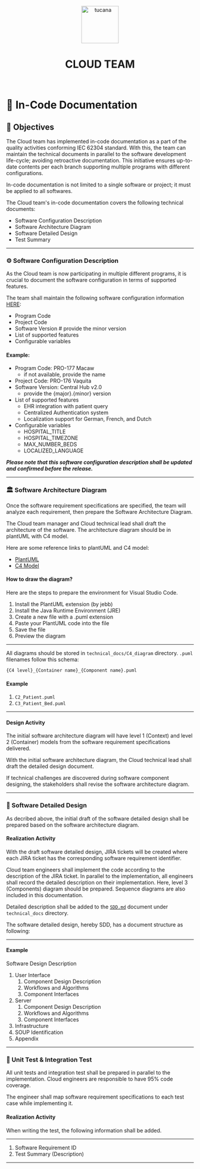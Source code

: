 <div align="center">
  <br>
  <img alt="tucana" src="https://user-images.githubusercontent.com/108890369/223312587-5c6326cc-5cf8-457d-9bb0-0a90f12190e5.png" height="100">
  <h1>CLOUD TEAM</h1>
  </br>
</div>

# 📄 In-Code Documentation

## 🎯 Objectives

The Cloud team has implemented in-code documentation as a part of the quality activities conforming IEC 62304 standard. With this, the team can maintain the technical documents in parallel to the software development life-cycle; avoiding retroactive documentation. This initiative ensures up-to-date contents per each branch supporting multiple programs with different configurations.

In-code documentation is not limited to a single software or project; it must be applied to all softwares.

The Cloud team's in-code documentation covers the following technical documents:

- Software Configuration Description
- Software Architecture Diagram
- Software Detailed Design
- Test Summary

---

### ⚙️ Software Configuration Description

As the Cloud team is now participating in multiple different programs, it is crucial to document the software configuration in terms of supported features.

The team shall maintain the following software configuration information [HERE](./technical_docs/Configuration.md):

- Program Code
- Project Code
- Software Version # provide the minor version
- List of supported features
- Configurable variables

#### Example:

- Program Code: PRO-177 Macaw
  - if not available, provide the name
- Project Code: PRO-176 Vaquita
- Software Version: Central Hub v2.0
  - provide the {major}.{minor} version
- List of supported features
  - EHR integration with patient query
  - Centralized Authentication system
  - Localization support for German, French, and Dutch
- Configurable variables
  - HOSPITAL_TITLE
  - HOSPITAL_TIMEZONE
  - MAX_NUMBER_BEDS
  - LOCALIZED_LANGUAGE

<b><i>
Please note that this software configuration description shall be updated and confirmed before the release.
</i></b>

---

### 🏛️ Software Architecture Diagram

Once the software requirement specifications are specified, the team will analyze each requirement, then prepare the Software Architecture Diagram.

The Cloud team manager and Cloud technical lead shall draft the architecture of the software. The architecture diagram should be in plantUML with C4 model.

Here are some reference links to plantUML and C4 model:

- [PlantUML](https://plantuml.com/)
- [C4 Model](https://c4model.com/)

#### How to draw the diagram?

Here are the steps to prepare the environment for Visual Studio Code.

1. Install the PlantUML extension (by jebb)
2. Install the Java Runtime Environment (JRE)
3. Create a new file with a .puml extension
4. Paste your PlantUML code into the file
5. Save the file
6. Preview the diagram

---

All diagrams should be stored in `technical_docs/C4_diagram` directory.
`.puml` filenames follow this schema:

`{C4 level}_{Container name}_{Component name}.puml`

#### Example

1. `C2_Patient.puml`
2. `C3_Patient_Bed.puml`

---

#### Design Activity

The initial software architecture diagram will have level 1 (Context) and level 2 (Container) models from the software requirement specifications delivered.

With the initial software architecture diagram, the Cloud technical lead shall draft the detailed design document.

If technical challenges are discovered during software component designing, the stakeholders shall revise the software architecture diagram.

---

### 📑 Software Detailed Design

As decribed above, the initial draft of the software detailed design shall be prepared based on the software architecture diagram.

#### Realization Activity

With the draft software detailed design, JIRA tickets will be created where each JIRA ticket has the corresponding software requirement identifier.

Cloud team engineers shall implement the code according to the description of the JIRA ticket. In parallel to the implementation, all engineers shall record the detailed description on their implementation. Here, level 3 (Components) diagram should be prepared.
Sequence diagrams are also included in this documentation.

Detailed description shall be added to the [`SDD.md`](./technical_docs/SDD.md) document under `technical_docs` directory.

The software detailed design, hereby SDD, has a document structure as following:

---

#### Example

Software Design Description
1. User Interface
   1) Component Design Description
   2) Workflows and Algorithms
   3) Component Interfaces
2. Server
   1) Component Design Description
   2) Workflows and Algorithms
   3) Component Interfaces
3. Infrastructure
4. SOUP Identification
5. Appendix

---


### 🧩 Unit Test & Integration Test

All unit tests and integration test shall be prepared in parallel to the implementation. Cloud engineers are responsible to have 95% code coverage.

The engineer shall map software requirement specifications to each test case while implementing it.

#### Realization Activity

When writing the test, the following information shall be added.

---

1. Software Requirement ID
2. Test Summary (Description)

---